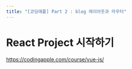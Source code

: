 ```yaml
---
title: "[코딩애플] Part 2 : blog 레이아웃과 라우터"
---
```


# React Project 시작하기

<https://codingapple.com/course/vue-js/>


##